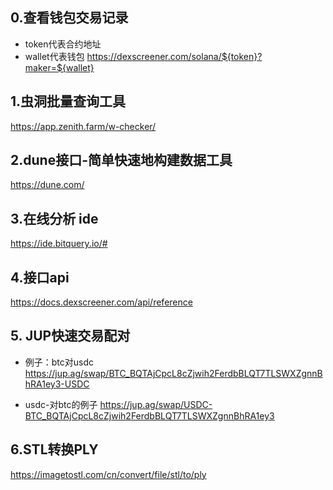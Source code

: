 ## 0.查看钱包交易记录

- token代表合约地址
- wallet代表钱包
  https://dexscreener.com/solana/${token}?maker=${wallet}

## 1.虫洞批量查询工具

https://app.zenith.farm/w-checker/

## 2.dune接口-简单快速地构建数据工具

https://dune.com/

## 3.在线分析 ide

https://ide.bitquery.io/#

## 4.接口api

https://docs.dexscreener.com/api/reference

## 5. JUP快速交易配对

- 例子：btc对usdc
  https://jup.ag/swap/BTC_BQTAjCpcL8cZjwih2FerdbBLQT7TLSWXZgnnBhRA1ey3-USDC

- usdc-对btc的例子
  https://jup.ag/swap/USDC-BTC_BQTAjCpcL8cZjwih2FerdbBLQT7TLSWXZgnnBhRA1ey3

## 6.STL转换PLY

https://imagetostl.com/cn/convert/file/stl/to/ply